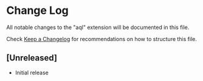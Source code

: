 # Change Log

All notable changes to the "aql" extension will be documented in this file.

Check [Keep a Changelog](http://keepachangelog.com/) for recommendations on how to structure this file.

## [Unreleased]

- Initial release